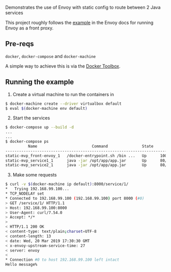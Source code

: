 Demonstrates the use of Envoy with static config to route between 2 Java services

This project roughly follows the [example](https://www.envoyproxy.io/docs/envoy/latest/start/sandboxes/front_proxy.html) in the Envoy docs for running Envoy as a front proxy.

## Pre-reqs

`docker`, `docker-compose` and `docker-machine`

A simple way to achieve this is via the [Docker Toolbox](https://www.docker.com/products/docker-desktop).

## Running the example

1. Create a virtual machine to run the containers in

```bash
$ docker-machine create --driver virtualbox default
$ eval $(docker-machine env default)
```

2. Start the services

```bash
$ docker-compose up --build -d
...
...
$ docker-compose ps
          Name                        Command               State                            Ports
---------------------------------------------------------------------------------------------------------------------------
static-mvp_front-envoy_1   /docker-entrypoint.sh /bin ...   Up      10000/tcp, 0.0.0.0:8000->80/tcp, 0.0.0.0:8001->8001/tcp
static-mvp_service1_1      java -jar /opt/app/app.jar       Up      80/tcp
static-mvp_service2_1      java -jar /opt/app/app.jar       Up      80/tcp
```

3. Make some requests

```bash
$ curl -v $(docker-machine ip default):8000/service/1/
*   Trying 192.168.99.100...
* TCP_NODELAY set
* Connected to 192.168.99.100 (192.168.99.100) port 8000 (#0)
> GET /service/1/ HTTP/1.1
> Host: 192.168.99.100:8000
> User-Agent: curl/7.54.0
> Accept: */*
>
< HTTP/1.1 200 OK
< content-type: text/plain;charset=UTF-8
< content-length: 13
< date: Wed, 20 Mar 2019 17:30:30 GMT
< x-envoy-upstream-service-time: 27
< server: envoy
<
* Connection #0 to host 192.168.99.100 left intact
Hello message%
```
